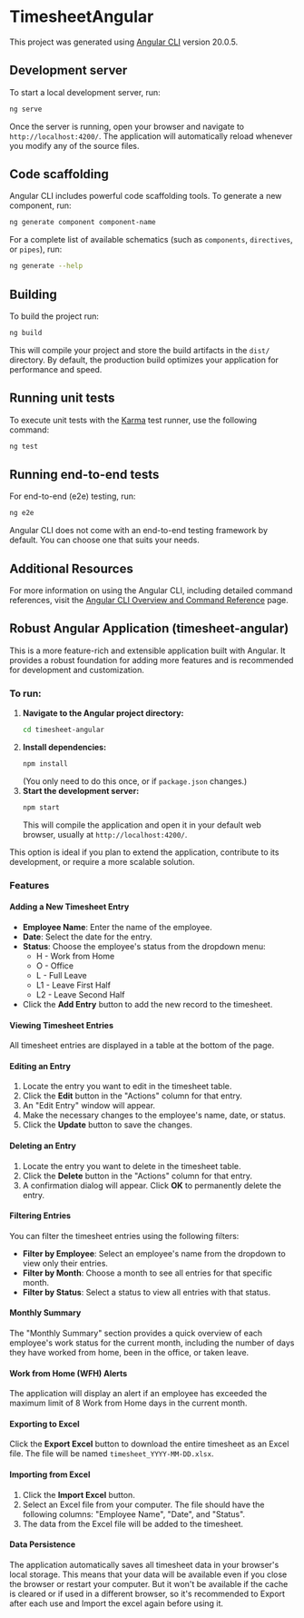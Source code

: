 # TimesheetAngular

This project was generated using [Angular CLI](https://github.com/angular/angular-cli) version 20.0.5.

## Development server

To start a local development server, run:

```bash
ng serve
```

Once the server is running, open your browser and navigate to `http://localhost:4200/`. The application will automatically reload whenever you modify any of the source files.

## Code scaffolding

Angular CLI includes powerful code scaffolding tools. To generate a new component, run:

```bash
ng generate component component-name
```

For a complete list of available schematics (such as `components`, `directives`, or `pipes`), run:

```bash
ng generate --help
```

## Building

To build the project run:

```bash
ng build
```

This will compile your project and store the build artifacts in the `dist/` directory. By default, the production build optimizes your application for performance and speed.

## Running unit tests

To execute unit tests with the [Karma](https://karma-runner.github.io) test runner, use the following command:

```bash
ng test
```

## Running end-to-end tests

For end-to-end (e2e) testing, run:

```bash
ng e2e
```

Angular CLI does not come with an end-to-end testing framework by default. You can choose one that suits your needs.

## Additional Resources

For more information on using the Angular CLI, including detailed command references, visit the [Angular CLI Overview and Command Reference](https://angular.dev/tools/cli) page.

## Robust Angular Application (timesheet-angular)

This is a more feature-rich and extensible application built with Angular. It provides a robust foundation for adding more features and is recommended for development and customization.

### To run:

1.  **Navigate to the Angular project directory:**
    ```bash
    cd timesheet-angular
    ```
2.  **Install dependencies:**
    ```bash
    npm install
    ```
    (You only need to do this once, or if `package.json` changes.)
3.  **Start the development server:**
    ```bash
    npm start
    ```
    This will compile the application and open it in your default web browser, usually at `http://localhost:4200/`.

This option is ideal if you plan to extend the application, contribute to its development, or require a more scalable solution.

### Features

#### Adding a New Timesheet Entry

*   **Employee Name**: Enter the name of the employee.
*   **Date**: Select the date for the entry.
*   **Status**: Choose the employee's status from the dropdown menu:
    *   H - Work from Home
    *   O - Office
    *   L - Full Leave
    *   L1 - Leave First Half
    *   L2 - Leave Second Half
*   Click the **Add Entry** button to add the new record to the timesheet.

#### Viewing Timesheet Entries

All timesheet entries are displayed in a table at the bottom of the page.

#### Editing an Entry

1.  Locate the entry you want to edit in the timesheet table.
2.  Click the **Edit** button in the "Actions" column for that entry.
3.  An "Edit Entry" window will appear.
4.  Make the necessary changes to the employee's name, date, or status.
5.  Click the **Update** button to save the changes.

#### Deleting an Entry

1.  Locate the entry you want to delete in the timesheet table.
2.  Click the **Delete** button in the "Actions" column for that entry.
3.  A confirmation dialog will appear. Click **OK** to permanently delete the entry.

#### Filtering Entries

You can filter the timesheet entries using the following filters:

*   **Filter by Employee**: Select an employee's name from the dropdown to view only their entries.
*   **Filter by Month**: Choose a month to see all entries for that specific month.
*   **Filter by Status**: Select a status to view all entries with that status.

#### Monthly Summary

The "Monthly Summary" section provides a quick overview of each employee's work status for the current month, including the number of days they have worked from home, been in the office, or taken leave.

#### Work from Home (WFH) Alerts

The application will display an alert if an employee has exceeded the maximum limit of 8 Work from Home days in the current month.

#### Exporting to Excel

Click the **Export Excel** button to download the entire timesheet as an Excel file. The file will be named `timesheet_YYYY-MM-DD.xlsx`.

#### Importing from Excel

1.  Click the **Import Excel** button.
2.  Select an Excel file from your computer. The file should have the following columns: "Employee Name", "Date", and "Status".
3.  The data from the Excel file will be added to the timesheet.

#### Data Persistence

The application automatically saves all timesheet data in your browser's local storage. This means that your data will be available even if you close the browser or restart your computer. But it won't be available if the cache is cleared or if used in a different browser, so it's recommended to Export after each use and Import the excel again before using it.